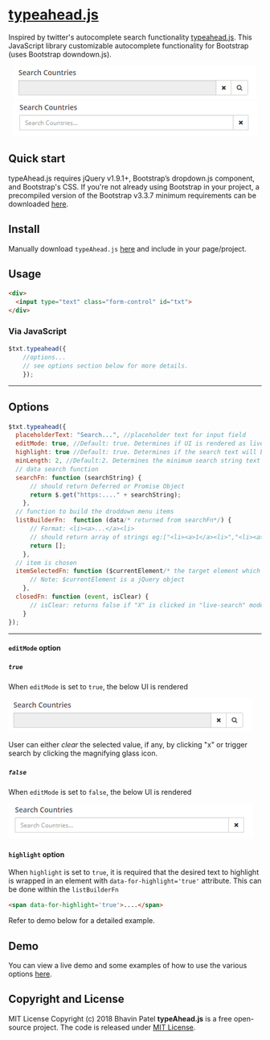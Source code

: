 # [typeahead.js](https://github.com/bhavin36/typeAhead)
Inspired by twitter's autocomplete search functionality [typeahead.js](https://github.com/twitter/typeahead.js).
 This JavaScript library customizable autocomplete functionality for Bootstrap (uses Bootstrap downdown.js).
<p align="center">
<img src="https://github.com/bhavin36/typeAhead/blob/master/img/editMode.png" />
<img src="https://github.com/bhavin36/typeAhead/blob/master/img/live-search.png" />
</p>

## Quick start

typeAhead.js requires jQuery v1.9.1+, Bootstrap’s dropdown.js component, and Bootstrap's CSS. If you're not already using Bootstrap in your project, a precompiled version of the Bootstrap v3.3.7 minimum requirements can be downloaded [here](https://getbootstrap.com/docs/3.3/customize/?id=7830063837006f6fc84f).

## Install
Manually download `typeAhead.js` [here](https://raw.githubusercontent.com/bhavin36/typeAhead/master/typeahead.js) and include in your page/project.

## Usage
```html
<div>
  <input type="text" class="form-control" id="txt">
</div>
```

### Via JavaScript
```js
$txt.typeahead({
    //options...
    // see options section below for more details.
    });
```
---
## Options
```js
$txt.typeahead({
  placeholderText: "Search...", //placeholder text for input field
  editMode: true, //Default: true. Determines if UI is rendered as live-search or edit(allows user to manually trigger live-search) mode. 
  highlight: true //Default: true. Determines if the search text will be highlighted in dropdown menu.
  minLength: 2, //Default:2. Determines the minimum search string text length to trigger the search function(searchFn).
  // data search function
  searchFn: function (searchString) {    
      // should return Deferred or Promise Object
      return $.get("https:...." + searchString);
	}, 
  // function to build the droddown menu items
  listBuilderFn:  function (data/* returned from searchFn*/) {
      // Format: <li><a>...</a><li>
      // should return array of strings eg:["<li><a>1</a><li>","<li><a>1</a><li>"...]
      return [];
	},
  // item is chosen
  itemSelectedFn: function ($currentElement/* the target element which was clicked*/) {
      // Note: $currentElement is a jQuery object
	},
  closedFn: function (event, isClear) {
      // isClear: returns false if "X" is clicked in "live-search" mode, otherwise false.
	}
});
```
---
#### `editMode` option
##### `true`
When `editMode` is set to `true`, the below UI is rendered

<img src="https://github.com/bhavin36/typeAhead/blob/master/img/editMode.png" />

User can either <i>clear</i> the selected value, if any, by clicking "x" or trigger search by clicking the magnifying glass icon.

##### `false`
When `editMode` is set to `false`, the below UI is rendered

<img src="https://github.com/bhavin36/typeAhead/blob/master/img/live-search.png" />

#### `highlight` option
When `highlight` is set to `true`, it is required that the desired text to highlight is wrapped in an element with `data-for-highlight='true'` attribute. This can be done within the `listBuilderFn`
```html
<span data-for-highlight='true'>....</span>
```
Refer to demo below for a detailed example.

## Demo

You can view a live demo and some examples of how to use the various options [here](https://codepen.io/Bhavin36/full/gGmwpz/).

## Copyright and License
MIT License
Copyright (c) 2018 Bhavin Patel **typeAhead.js** is a free open-source project. 
The code is released under [MIT License](https://github.com/bhavin36/typeAhead/blob/master/LICENSE).
